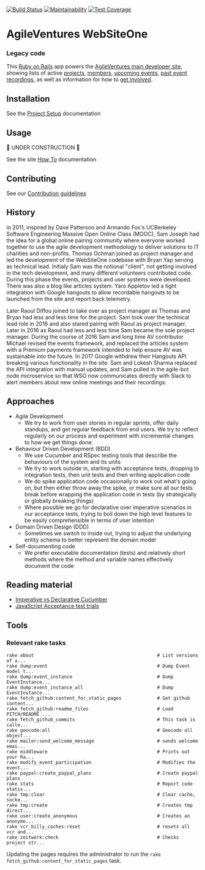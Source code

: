 [![Build Status](https://semaphoreci.com/api/v1/agileventures/websiteone/branches/1058_add_google_calendar_link/shields_badge.svg)](https://semaphoreci.com/agileventures/websiteone) [![Maintainability](https://api.codeclimate.com/v1/badges/8bbffaef68e73422ca40/maintainability)](https://codeclimate.com/github/AgileVentures/WebsiteOne/maintainability) [![Test Coverage](https://api.codeclimate.com/v1/badges/8bbffaef68e73422ca40/test_coverage)](https://codeclimate.com/github/AgileVentures/WebsiteOne/test_coverage)

# AgileVentures WebSiteOne

### Legacy code

This [Ruby on Rails](http://rubyonrails.org/) app powers the [AgileVentures main developer site](http://agileventures.org/), showing lists of active [projects](https://www.agileventures.org/projects), [members](https://www.agileventures.org/users), [upcoming events](https://www.agileventures.org/events), [past event recordings](https://www.agileventures.org/scrums), as well as information for how to [get involved](https://www.agileventures.org/membership-plans).

## Installation

See the [Project Setup](docs/project_setup.md) documentation

## Usage

:construction: UNDER CONSTRUCTION :construction:

See the site [How To](docs/how_to_use_the_site.md) documentation

## Contributing

See our [Contribution guidelines](CONTRIBUTING.md)

## History

in 2011, inspired by Dave Patterson and Armando Fox's UCBerkeley Software Engineering Massive Open Online Class (MOOC),  Sam Joseph had the idea for a global online pairing community where everyone worked together to use the agile development methodology to deliver solutions to IT charities and non-profits.  Thomas Ochman joined as project manager and led the development of the WebSiteOne codebase with Bryan Yap serving as technical lead.  Initialy Sam was the notional "client", not getting involved in the tech development, and many different volunteers contributed code.  During this phase the events, projects and user systems were developed.  There was also a blog like articles system.  Yaro Appletov led a tight integration with Google hangouts to allow recordable hangouts to be launched from the site and report back telemetry.

Later Raoul Diffou joined to take over as project manager as Thomas and Bryan had less and less time for the project.  Sam took over the technical lead role in 2016 and also stared pairing with Raoul as project manager.  Later in 2016 as Raoul had less and less time Sam became the sole project manager.  During the course of 2016 Sam and long time AV contributor Michael revised the events framework, and replaced the articles system with a Premium payments framework intended to help ensure AV was sustainable into the future.  In 2017 Google withdrew their Hangouts API breaking various functionality in the site.  Sam and Lokesh Sharma replaced the API integration with manual updates, and Sam pulled in the agile-bot node microservice so that WSO now communicates directly with Slack to alert members about new online meetings and their recordings.

## Approaches

* Agile Development
  * We try to work from user stories in regular sprints, offer daily standups, and get regular feedback from end users.  We try to reflect regularly on our process and experiment with incremental changes to how we get things done.
* Behaviour Driven Development (BDD)
  - We use Cucumber and RSpec testing tools that describe the behaviours of the system and its units
  - We try to work outside in, starting with acceptance tests, dropping to integration tests, then unit tests and then writing application code
  - We do spike application code occasionally to work out what's going on, but then either throw away the spike, or make sure all our tests break before wrapping the application code in tests (by strategically or globally breaking things)
  - Where possible we go for declarative over imperative scenarios in our acceptance tests, trying to boil down the high level features to be easily comprehensible in terms of user intention
* Domain Driven Design (DDD)
  - Sometimes we switch to inside out, trying to adjust the underlying entity schema to better represent the domain model
* Self-documenting code
  - We prefer executable documentation (tests) and relatively short methods where the method and variable names effectively document the code

## Reading material

* [Imperative vs Declarative Cucumber](http://fasteragile.com/blog/2015/01/19/declarative-user-stories-translate-to-good-cucumber-features/)
* [JavaScript Acceptance test trials](https://bibwild.wordpress.com/2016/02/18/struggling-towards-reliable-capybara-javascript-testing/)

## Tools

### Relevant rake tasks

```
rake about                                             # List versions of a...
rake dump:event                                        # Dump Event model t...
rake dump:event_instance                               # Dump EventInstance...
rake dump:event_instance_all                           # Dump EventInstance...
rake fetch_github:content_for_static_pages             # Get github content...
rake fetch_github:readme_files                         # Load PITCH/README ...
rake fetch_github_commits                              # This task is calle...
rake geocode:all                                       # Geocode all object...
rake mailer:send_welcome_message                       # sends welcome emai...
rake middleware                                        # Prints out your Ra...
rake modify_event_participation                        # Modifies the event...
rake paypal:create_paypal_plans                        # Create paypal plans
rake stats                                             # Report code statis...
rake tmp:clear                                         # Clear cache, socke...
rake tmp:create                                        # Creates tmp direct...
rake user:create_anonymous                             # Creates an anonymo...
rake vcr_billy_caches:reset                            # resets all vcr and...
rake zeitwerk:check                                    # Checks project str...
```

Updating the pages requires the administrator to run the `rake fetch_github:content_for_static_pages` task.




